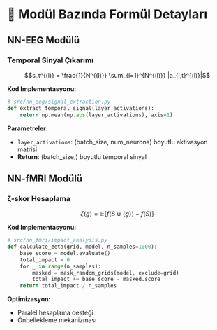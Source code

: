 # 🧮 Modül Bazında Formül Detayları

## NN-EEG Modülü
### Temporal Sinyal Çıkarımı
```math
s_t^{(l)} = \frac{1}{N^{(l)}} \sum_{i=1}^{N^{(l)}} |a_{i,t}^{(l)}|
```
**Kod Implementasyonu:**
```python
# src/nn_eeg/signal_extraction.py
def extract_temporal_signal(layer_activations):
    return np.mean(np.abs(layer_activations), axis=1)
```

**Parametreler:**
- `layer_activations`: (batch_size, num_neurons) boyutlu aktivasyon matrisi
- **Return**: (batch_size,) boyutlu temporal sinyal

## NN-fMRI Modülü
### ζ-skor Hesaplama
```math
\zeta(g) = \mathbb{E}[f(S \cup \{g\}) - f(S)]
```
**Kod Implementasyonu:**
```python
# src/nn_fmri/impact_analysis.py
def calculate_zeta(grid, model, n_samples=1000):
    base_score = model.evaluate()
    total_impact = 0
    for _ in range(n_samples):
        masked = mask_random_grids(model, exclude=grid)
        total_impact += base_score - masked.score
    return total_impact / n_samples
```

**Optimizasyon:**
- Paralel hesaplama desteği
- Önbellekleme mekanizması 
